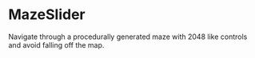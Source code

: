 # MazeSlider
Navigate through a procedurally generated maze with 2048 like controls and avoid falling off the map.
